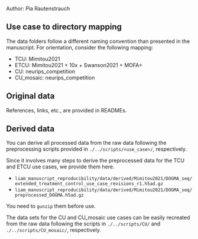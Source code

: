 Author: Pia Rautenstrauch

## Use case to directory mapping
The data folders follow a different naming convention than presented in the manuscript. For orientation, consider the following mapping:
- TCU: Mimitou2021
- ETCU: Mimitou2021 + 10x + Swanson2021 + MOFA+
- CU: neurips_competition
- CU_mosaic: neurips_competition

## Original data
References, links, etc., are provided in READMEs. 

## Derived data
You can derive all processed data from the raw data following the preprocessing scripts provided in ```./../scripts/<use_case>/```, respectively. 

Since it involves many steps to derive the preprocessed data for the TCU and ETCU use cases, we provide them here.

- ```liam_manuscript_reproducibility/data/derived/Mimitou2021/DOGMA_seq/extended_treatment_control_use_case_revisions_r1.h5ad.gz```
- ```liam_manuscript_reproducibility/data/derived/Mimitou2021/DOGMA_seq/preprocessed_DOGMA.h5ad.gz```

You need to ```gunzip``` them before use.

The data sets for the CU and CU_mosaic use cases can be easily recreated from the raw data following the scripts in ```./../scripts/CU/``` and ```./../scripts/CU_mosaic/```, respectively.
